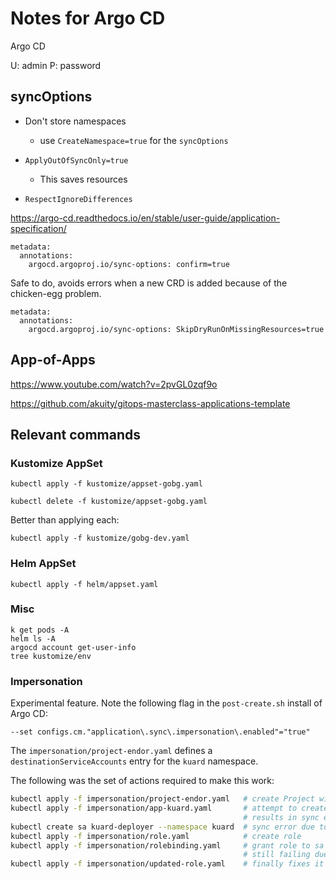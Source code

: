 # Notes for Argo CD

Argo CD

U: admin
P: password

## syncOptions

- Don't store namespaces
  - use `CreateNamespace=true` for the `syncOptions`

- `ApplyOutOfSyncOnly=true`
  - This saves resources

- `RespectIgnoreDifferences`

https://argo-cd.readthedocs.io/en/stable/user-guide/application-specification/

```
metadata:
  annotations:
    argocd.argoproj.io/sync-options: confirm=true

```

Safe to do, avoids errors when a new CRD is added because of the chicken-egg problem.
```
metadata:
  annotations:
    argocd.argoproj.io/sync-options: SkipDryRunOnMissingResources=true

```

## App-of-Apps

https://www.youtube.com/watch?v=2pvGL0zqf9o

https://github.com/akuity/gitops-masterclass-applications-template


## Relevant commands

### Kustomize AppSet

```
kubectl apply -f kustomize/appset-gobg.yaml
```

```
kubectl delete -f kustomize/appset-gobg.yaml
```

Better than applying each:

```
kubectl apply -f kustomize/gobg-dev.yaml
```


### Helm AppSet

```
kubectl apply -f helm/appset.yaml
```

### Misc

```
k get pods -A
helm ls -A
argocd account get-user-info
tree kustomize/env
```

### Impersonation

Experimental feature. Note the following flag in the `post-create.sh` install of Argo CD:

```
--set configs.cm."application\.sync\.impersonation\.enabled"="true"
```

The `impersonation/project-endor.yaml` defines a `destinationServiceAccounts` entry for the `kuard` namespace.

The following was the set of actions required to make this work:

```sh
kubectl apply -f impersonation/project-endor.yaml   # create Project with impersonation rule
kubectl apply -f impersonation/app-kuard.yaml       # attempt to create a Application in kuard
                                                    # results in sync error due to missing service account
kubectl create sa kuard-deployer --namespace kuard  # sync error due to lack of permissions
kubectl apply -f impersonation/role.yaml            # create role
kubectl apply -f impersonation/rolebinding.yaml     # grant role to sa
                                                    # still failing due to missing permissions
kubectl apply -f impersonation/updated-role.yaml    # finally fixes it
```

